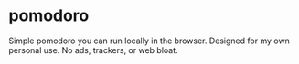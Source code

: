 # pomodoro
Simple pomodoro you can run locally in the browser.
Designed for my own personal use.
No ads, trackers, or web bloat.

